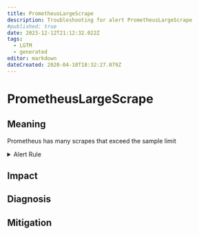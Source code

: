 ```yaml
---
title: PrometheusLargeScrape
description: Troubleshooting for alert PrometheusLargeScrape
#published: true
date: 2023-12-12T21:12:32.022Z
tags: 
  - LGTM
  - generated
editor: markdown
dateCreated: 2020-04-10T18:32:27.079Z
---
```


# PrometheusLargeScrape

## Meaning
[//]: # "Short paragraph that explains what the alert means"
Prometheus has many scrapes that exceed the sample limit

<details>
  <summary>Alert Rule</summary>

{{% rule "prometheus-self-monitoring/prometheus-self-monitoring-internal.yml" "PrometheusLargeScrape" %}}

{{% comment %}}

```yaml
alert: PrometheusLargeScrape
expr: increase(prometheus_target_scrapes_exceeded_sample_limit_total[10m]) > 10
for: 5m
labels:
    severity: warning
annotations:
    summary: Prometheus large scrape (instance {{ $labels.instance }})
    description: |-
        Prometheus has many scrapes that exceed the sample limit
          VALUE = {{ $value }}
          LABELS = {{ $labels }}
    runbook: https://github.com/srerun/prometheus-alerts/blob/main/content/runbooks/prometheus-self-monitoring-internal/PrometheusLargeScrape.md

```

{{% /comment %}}

</details>


## Impact
[//]: # "What could / will happen if the alert is not addressed"



## Diagnosis
[//]: # "Steps to take to identify the cause of the problem"



## Mitigation
[//]: # "The steps necessary to resolve the alert"
